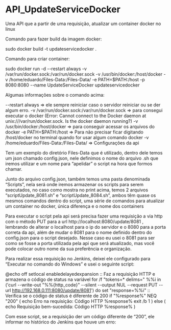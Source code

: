 # API_UpdateServiceDocker
Uma API que a partir de uma requisição, atualizar um container docker no linux

Comando para fazer build da imagem docker:  

sudo docker build -t updateservicedocker . 

Comando para criar container: 

sudo docker run -d --restart always -v /var/run/docker.sock:/var/run/docker.sock  -v /usr/bin/docker:/host/docker -v /home/eduardo/Files-Data:/Files-Data/ -e PATH=$PATH:/host -p 8080:8080 --name UpdateServiceDocker updateservicedocker 

Algumas informações sobre o comando acima: 

--restart always => ele sempre reiniciar caso o servidor reiniciar ou se der algum erro. 
-v /var/run/docker.sock:/var/run/docker.sock => para consegui executar o docker (Error: Cannot connect to the Docker daemon at unix:///var/run/docker.sock. Is the docker daemon running?) 
-v /usr/bin/docker:/host/docker => para conseguir acessar os arquivos do docker 
-e PATH=$PATH:/host  => Para não precisar ficar digitando /host/docker no terminal quando for usar algum comando docker 
-v /home/eduardo/Files-Data:/Files-Data/ => Configurações da api 

Tem um exemplo do diretório Files-Data que é utilizado, dentro dele temos um json chamado config.json, nele definimos o nome do arquivo .sh que iremos utilizar e um nome para “apelidar” o script na hora que formos chamar. 
 
Junto do arquivo config.json, também temos uma pasta denominada “Scripts”, nela será onde iremos armazenar os scripts para serem executados, no caso como mostra no print acima, temos 2 arquivos “scriptUpdate_8081.sh” e “scriptUpdate_8084.sh”, ambos têm quase os mesmos comandos dentro do script, uma série de comandos para atualizar um container no docker, única diferença e o nome dos containers  

Para executar o script pela api será precisa fazer uma requisição a via http com o método PUT para a url http://localhost:8080/update/8081 , lembrando de alterar o localhost para o ip do servidor e o 8080 para a porta correta da api, além de mudar o 8081 para o nome definido dentro do config.json para o script desejado. Nesse caso eu usei o 8081 para ser como se fosse a porta utilizada pela api que será atualizado, mas você pode colocar outro nome da sua preferência e organização. 

Para realizar essa requisição no Jenkins, deixei ele configurado para “Executar no comando do Windows” e usei o seguinte script: 

@echo off 
setlocal enabledelayedexpansion 
:: Faz a requisição HTTP e armazena o código de status na variável 
for /f "tokens=* delims=" %%i in ('curl --write-out "%%{http_code}" --silent --output NUL --request PUT --url http://192.168.0.111:8080/update/8081') do set "response=%%i" 
:: Verifica se o código de status é diferente de 200 
if "%response%" NEQ "200" ( 
    echo Erro na requisição: Código HTTP %response% 
    exit /b 1 
) else ( 
    echo Requisição bem-sucedida: Código HTTP %response% 
) 


Com esse script, se a requisição der um código diferente de “200”, ele informar no histórico do Jenkins que houve um erro: 

